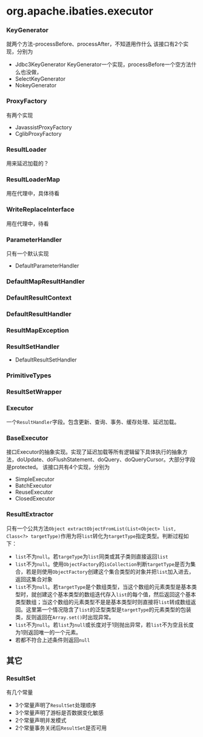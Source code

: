 # org.apache.ibaties.executor


### KeyGenerator
就两个方法-processBefore、processAfter，不知道用作什么
该接口有2个实现，分别为
-   Jdbc3KeyGenerator
    KeyGenerator一个实现，processBefore一个空方法什么也没做，
-   SelectKeyGenerator
-   NokeyGenerator

### ProxyFactory
有两个实现
-   JavassistProxyFactory
-   CglibProxyFactory

### ResultLoader
用来延迟加载的？

### ResultLoaderMap
用在代理中，具体待看

### WriteReplaceInterface
用在代理中，待看

### ParameterHandler
只有一个默认实现
-   DefaultParameterHandler

### DefaultMapResultHandler

### DefaultResultContext

### DefaultResultHandler

### ResultMapException

### ResultSetHandler
-   DefaultResultSetHandler

### PrimitiveTypes

### ResultSetWrapper




### Executor
一个`ResultHandler`字段。包含更新、查询、事务、缓存处理、延迟加载。

### BaseExecutor
接口Executor的抽象实现。实现了延迟加载等所有逻辑留下具体执行的抽象方法，doUpdate、doFlushStatement、doQuery、doQueryCursor。大部分字段是protected。
该接口共有4个实现，分别为
-   SimpleExecutor
-   BatchExecutor
-   ReuseExecutor
-   ClosedExecutor

### ResultExtractor
只有一个公共方法```Object extractObjectFromList(List<Object> list, Class<?> targetType)```作用为将```list```转化为```targetType```指定类型。判断过程如下：
-   `list`不为`null`。若`targeType`为`list`同类或其子类则直接返回`list`
-    `list`不为`null`。使用`ObjectFactory`的`isCollection`判断`targetType`是否为集合，若是则使用`ObjectFactory`创建这个集合类型的对象并把`list`加入进去，返回这集合对象
-    `list`不为`null`。若`targetType`是个数组类型，当这个数组的元素类型是基本类型时，就创建这个基本类型的数组迭代存入`list`的每个值，然后返回这个基本类型数组；当这个数组的元素类型不是是基本类型时则直接将`list`转成数组返回。这里第一个情况隐含了`list`的泛型类型是`targetType`的元素类型的包装类，反则返回在`Array.set()`时出现异常。
-    `list`不为`null`。若`list`为`null`或长度对于1则抛出异常，若`list`不为空且长度为1则返回唯一的一个元素。
-   若都不符合上述条件则返回`null`
## 其它

### ResultSet
有几个常量
-   3个常量声明了```ResultSet```处理顺序
-   3个常量声明了游标是否数据变化敏感
-   2个常量声明并发模式
-   2个常量事务关闭后```ResultSet```是否可用
